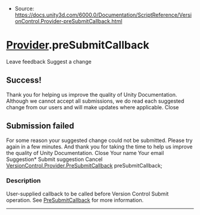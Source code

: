* Source: https://docs.unity3d.com/6000.0/Documentation/ScriptReference/VersionControl.Provider-preSubmitCallback.html

#  [Provider](https://docs.unity3d.com/6000.0/Documentation/ScriptReference/VersionControl.Provider.html).preSubmitCallback
Leave feedback
Suggest a change
## Success!
Thank you for helping us improve the quality of Unity Documentation. Although we cannot accept all submissions, we do read each suggested change from our users and will make updates where applicable.
Close
## Submission failed
For some reason your suggested change could not be submitted. Please <a>try again</a> in a few minutes. And thank you for taking the time to help us improve the quality of Unity Documentation.
Close
Your name Your email Suggestion* Submit suggestion
Cancel
[VersionControl.Provider.PreSubmitCallback](https://docs.unity3d.com/6000.0/Documentation/ScriptReference/VersionControl.Provider.PreSubmitCallback.html) preSubmitCallback; 
### Description
User-supplied callback to be called before Version Control Submit operation.
See [PreSubmitCallback](https://docs.unity3d.com/6000.0/Documentation/ScriptReference/VersionControl.Provider.PreSubmitCallback.html) for more information.
* * *
